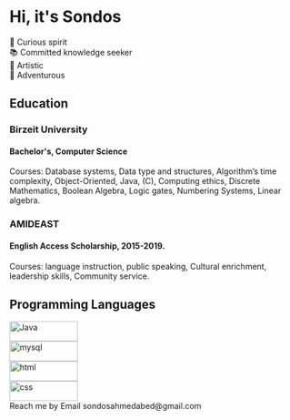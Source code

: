 <h1>Hi, it's Sondos</h1>
💫 Curious spirit </br>
📚 Committed knowledge seeker</br> 
🎨 Artistic</br>
🤩 Adventurous</br>

<h2>Education</h2>
<div>
<h3>Birzeit University</h3>
<h4>Bachelor's, Computer Science</h4>
<p>Courses: Database systems, Data type and structures, Algorithm’s time complexity, Object-Oriented, Java, (C), Computing ethics, Discrete Mathematics, Boolean Algebra, Logic gates, Numbering Systems, Linear algebra.</p>
</div>

<div>
<h3>AMIDEAST</h3>
<h4>English Access Scholarship, 2015-2019.</h4>
<p>Courses: language instruction, public speaking, Cultural enrichment, leadership skills, Community service.</p>
</div>

<h2>Programming Languages</h2>
<div>
<img alt="Java" width="120px" height="35px" src="https://img.shields.io/badge/Java-ED8B00?style=for-the-badge&logo=java&logoColor=white"></br>
<img alt="mysql" width="120px" height="35px" src="https://img.shields.io/badge/MySQL-005C84?style=for-the-badge&logo=mysql&logoColor=white"></br>
<img alt="html" width="120px" height="35px" src="https://img.shields.io/badge/HTML5-E34F26?style=for-the-badge&logo=html5&logoColor=white"></br>
<img alt="css" width="120px" height="35px" src="https://img.shields.io/badge/CSS3-1572B6?style=for-the-badge&logo=css3&logoColor=white"></br>
</div>

<div
<h2>Reach me by Email</h2>
sondosahmedabed@gmail.com
</div>
